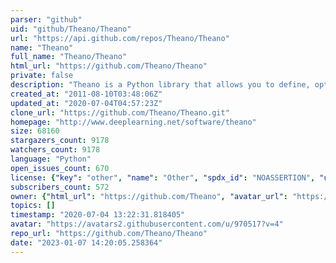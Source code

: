```yaml
---
parser: "github"
uid: "github/Theano/Theano"
url: "https://api.github.com/repos/Theano/Theano"
name: "Theano"
full_name: "Theano/Theano"
html_url: "https://github.com/Theano/Theano"
private: false
description: "Theano is a Python library that allows you to define, optimize, and evaluate mathematical expressions involving multi-dimensional arrays efficiently. It can use GPUs and perform efficient symbolic differentiation."
created_at: "2011-08-10T03:48:06Z"
updated_at: "2020-07-04T04:57:23Z"
clone_url: "https://github.com/Theano/Theano.git"
homepage: "http://www.deeplearning.net/software/theano"
size: 68160
stargazers_count: 9178
watchers_count: 9178
language: "Python"
open_issues_count: 670
license: {"key": "other", "name": "Other", "spdx_id": "NOASSERTION", "url": null, "node_id": "MDc6TGljZW5zZTA="}
subscribers_count: 572
owner: {"html_url": "https://github.com/Theano", "avatar_url": "https://avatars2.githubusercontent.com/u/970517?v=4", "login": "Theano", "type": "Organization"}
topics: []
timestamp: "2020-07-04 13:22:31.818405"
avatar: "https://avatars2.githubusercontent.com/u/970517?v=4"
repo_url: "https://github.com/Theano/Theano"
date: "2023-01-07 14:20:05.258364"
---
```

